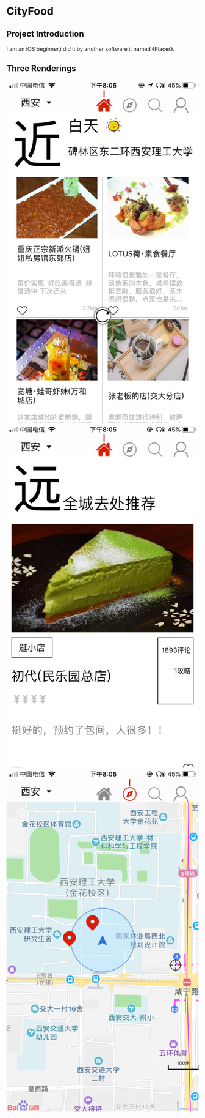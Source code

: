 # CityFood
## Project Introduction
I am an iOS beginner,i did it by another software,it named 《Placer》.
## Three Renderings
![第一张效果图](https://github.com/wulonga/CityFood/raw/master/1.jpg)<br>
![第二张效果图](https://github.com/wulonga/CityFood/raw/master/2.jpg)<br>
![第三张效果图](https://github.com/wulonga/CityFood/raw/master/3.png)<br>


